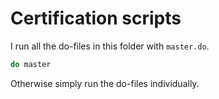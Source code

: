 # Certification scripts

I run all the do-files in this folder with `master.do`.
```stata
do master
```
Otherwise simply run the do-files individually.